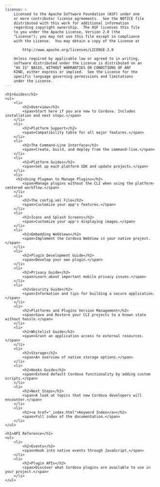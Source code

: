 ```yaml
---
license: >
    Licensed to the Apache Software Foundation (ASF) under one
    or more contributor license agreements.  See the NOTICE file
    distributed with this work for additional information
    regarding copyright ownership.  The ASF licenses this file
    to you under the Apache License, Version 2.0 (the
    "License"); you may not use this file except in compliance
    with the License.  You may obtain a copy of the License at

        http://www.apache.org/licenses/LICENSE-2.0

    Unless required by applicable law or agreed to in writing,
    software distributed under the License is distributed on an
    "AS IS" BASIS, WITHOUT WARRANTIES OR CONDITIONS OF ANY
    KIND, either express or implied.  See the License for the
    specific language governing permissions and limitations
    under the License.
---
```


<div id="home">

    <h1>Guides</h1>
    <ul>
        <li>
            <h2>Overview</h2>
            <span>Start here if you are new to Cordova. Includes installation and next steps.</span>
        </li>
        <li>
            <h2>Platform Support</h2>
            <span>Compatibility table for all major features.</span>
        </li>
        <li>
            <h2>The Command-Line Interface</h2>
            <span>Create, build, and deploy from the command-line.</span>
        </li>
        <li>
            <h2>Platform Guides</h2>
            <span>Set up each platform SDK and update projects.</span>
        </li>
        <li>
         <h2>Using Plugman to Manage Plugins</h2>
            <span>Manage plugins without the CLI when using the platform-centered workflow.</span>
        </li>
        <li>
            <h2>The config.xml File</h2>
            <span>Customize your app's features.</span>
        </li>
        <li>
            <h2>Icons and Splash Screens</h2>
            <span>Customize your app's displaying images.</span>
        </li>
        <li>
            <h2>Embedding WebViews</h2>
            <span>Implement the Cordova WebView in your native project.</span>
        </li>
        <li>
            <h2>Plugin Development Guide</h2>
            <span>Develop your own plugin.</span>
        </li>
        <li>
            <h2>Privacy Guide</h2>
            <span>Learn about important mobile privacy issues.</span>
        </li>
        <li>
            <h2>Security Guide</h2>
            <span>Information and tips for building a secure application.</span>
        </li>
        <li>
            <h2>Platforms and Plugins Version Management</h2>
            <span>Save and Restore your CLI projects to a known state without hassle.</span>
        </li>
        <li>
            <h2>Whitelist Guide</h2>
            <span>Grant an application access to external resources.</span>
        </li>
        <li>
            <h2>Storage</h2>
            <span>An overview of native storage options.</span>
        </li>
        <li>
            <h2>Hooks Guide</h2>
            <span>Extend default Cordova functionality by adding custom scripts.</span>
        </li>
        <li>
            <h2>Next Steps</h2>
            <span>A look at topics that new Cordova developers will encounter.</span>
        </li>
        <li>
            <h2><a href="_index.html">Keyword Index</a></h2>
            <span>Full index of the documentation.</span>
        </li>
    </ul>

    <h1>API Reference</h1>
    <ul>
        <li>
            <h2>Events</h2>
            <span>Hook into native events through JavaScript.</span>
        </li>
        <li>
            <h2>Plugin APIs</h2>
            <span>Discover what Cordova plugins are available to use in your project.</span>
        </li>
    </ul>

</div>
